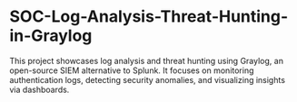 # SOC-Log-Analysis-Threat-Hunting-in-Graylog
This project showcases log analysis and threat hunting using Graylog, an open-source SIEM alternative to Splunk. It focuses on monitoring authentication logs, detecting security anomalies, and visualizing insights via dashboards.
